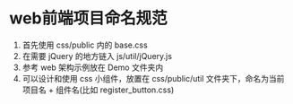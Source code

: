 # web前端项目命名规范

1. 首先使用 css/public 内的 base.css
2. 在需要 jQuery 的地方链入 js/util/jQuery.js
3. 参考 web 架构示例放在 Demo 文件夹内
4. 可以设计和使用 css 小组件，放置在 css/public/util 文件夹下，命名为当前项目名 + 组件名(比如 register_button.css)
